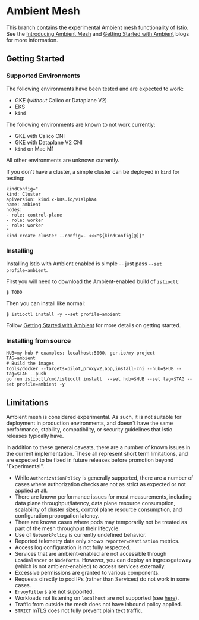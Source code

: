 # Ambient Mesh

This branch contains the experimental Ambient mesh functionality of Istio.
See the [Introducing Ambient Mesh](https://istio.io/latest/blog/2022/introducing-ambient-mesh/) and [Getting Started with Ambient](https://istio.io/latest/blog/2022/get-started-ambient/) blogs for more information.

## Getting Started

### Supported Environments

The following environments have been tested and are expected to work:

* GKE (_without_ Calico or Dataplane V2)
* EKS
* `kind`

The following environments are known to not work currently:

* GKE with Calico CNI
* GKE with Dataplane V2 CNI
* `kind` on Mac M1

All other environments are unknown currently.

If you don't have a cluster, a simple cluster can be deployed in `kind` for testing:

```shell
kindConfig="
kind: Cluster
apiVersion: kind.x-k8s.io/v1alpha4
name: ambient
nodes:
- role: control-plane
- role: worker
- role: worker
"
kind create cluster --config=- <<<"${kindConfig[@]}"
```

### Installing

Installing Istio with Ambient enabled is simple -- just pass `--set profile=ambient`.

First you will need to download the Ambient-enabled build of `istioctl`:

```shell
$ TODO
```

Then you can install like normal:

```shell
$ istioctl install -y --set profile=ambient
```

Follow [Getting Started with Ambient](https://istio.io/latest/blog/2022/get-started-ambient/) for more details on getting started.

### Installing from source

```shell
HUB=my-hub # examples: localhost:5000, gcr.io/my-project
TAG=ambient
# Build the images
tools/docker --targets=pilot,proxyv2,app,install-cni --hub=$HUB --tag=$TAG --push
go run istioctl/cmd/istioctl install  --set hub=$HUB --set tag=$TAG --set profile=ambient -y
```

## Limitations

Ambient mesh is considered experimental.
As such, it is not suitable for deployment in production environments, and doesn't have the same performance, stability, compatibility, or security guidelines that Istio releases typically have.

In addition to these general caveats, there are a number of known issues in the current implementation.
These all represent short term limitations, and are expected to be fixed in future releases before promotion beyond "Experimental".

* While `AuthorizationPolicy` is generally supported, there are a number of cases where authorization checks are not as strict as expected or not applied at all.
* There are known performance issues for most measurements, including data plane throughput/latency, data plane resource consumption, scalability of cluster sizes, control plane resource consumption, and configuration propogation latency.
* There are known cases where pods may temporarily not be treated as part of the mesh throughput their lifecycle.
* Use of `NetworkPolicy` is currently undefined behavior.
* Reported telemetry data only shows `reporter=destination` metrics.
* Access log configuration is not fully respected.
* Services that are ambient-enabled are not accessible through `LoadBalancer` or `NodePort`s. However, you can deploy an ingressgateway (which is not ambient-enabled) to access services externally.
* Excessive permissions are granted to various components.
* Requests directly to pod IPs (rather than Services) do not work in some cases.
* `EnvoyFilter`s are not supported.
* Workloads not listening on `localhost` are not supported (see [here](https://istio.io/latest/blog/2021/upcoming-networking-changes/)).
* Traffic from outside the mesh does not have inbound policy applied.
* `STRICT` mTLS does not fully prevent plain text traffic.
